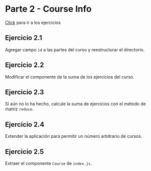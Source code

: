 # Parte 2 - Course Info

[Click](https://fullstackopen.com/es/part2/renderizando_una_coleccion_modulos) para ir a los ejercicios

## Ejercicio 2.1

Agregar campo `id` a las partes del curso y reestructurar el directorio.

## Ejercicio 2.2

Modificar el componente de la suma de los ejercicios del curso.

## Ejercicio 2.3

Si aún no lo ha hecho, calcule la suma de ejercicios con el método de matriz `reduce`.

## Ejercicio 2.4

Extender la aplicación para permitir un número arbitrario de cursos.

## Ejercicio 2.5

Extraer el componente `Course` de `index.js`.